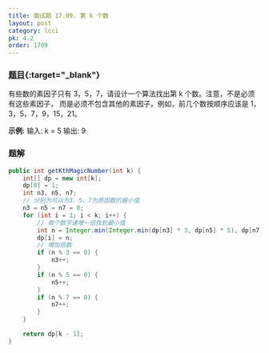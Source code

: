```yaml
---
title: 面试题 17.09. 第 k 个数
layout: post
category: lcci
pk: 4.2
order: 1709
---
```


### [题目](https://leetcode-cn.com/get-kth-magic-number-lcci/){:target="_blank"}

有些数的素因子只有 3，5，7，请设计一个算法找出第 k 个数。注意，不是必须有这些素因子，
而是必须不包含其他的素因子。例如，前几个数按顺序应该是 1，3，5，7，9，15，21。

**示例:**
输入: k = 5
输出: 9

### 题解

```java
public int getKthMagicNumber(int k) {
    int[] dp = new int[k];
    dp[0] = 1;
    int n3, n5, n7;
    // 分别为可以为3、5、7为质因数的最小值
    n3 = n5 = n7 = 0;
    for (int i = 1; i < k; i++) {
        // 每个数字递增一倍找到最小值
        int n = Integer.min(Integer.min(dp[n3] * 3, dp[n5] * 5), dp[n7] * 7);
        dp[i] = n;
        // 增加倍数
        if (n % 3 == 0) {
            n3++;
        }
        if (n % 5 == 0) {
            n5++;
        }
        if (n % 7 == 0) {
            n7++;
        }
    }

    return dp[k - 1];
}
```